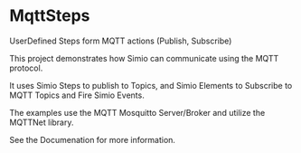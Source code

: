 # MqttSteps
UserDefined Steps form MQTT actions (Publish, Subscribe)

This project demonstrates how Simio can communicate using the MQTT protocol.

It uses Simio Steps to publish to Topics, and Simio Elements to Subscribe to MQTT Topics and Fire Simio Events.

The examples use the MQTT Mosquitto Server/Broker and utilize the MQTTNet library.

See the Documenation for more information.

